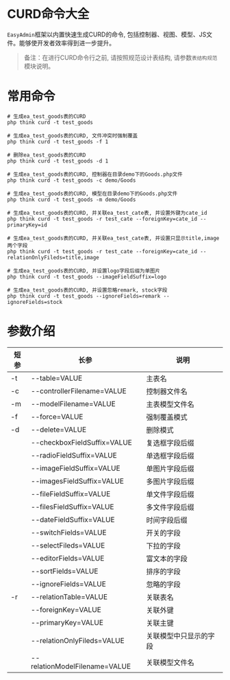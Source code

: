 # CURD命令大全

`EasyAdmin`框架以内置快速生成CURD的命令, 包括控制器、视图、模型、JS文件。能够使开发者效率得到进一步提升。

> 备注：在进行CURD命令行之前, 请按照规范设计表结构, 请参数`表结构规范`模块说明。

# 常用命令

```shell
# 生成ea_test_goods表的CURD
php think curd -t test_goods

# 生成ea_test_goods表的CURD, 文件冲突时强制覆盖
php think curd -t test_goods -f 1

# 删除ea_test_goods表的CURD
php think curd -t test_goods -d 1

# 生成ea_test_goods表的CURD, 控制器在目录demo下的Goods.php文件
php think curd -t test_goods -c demo/Goods

# 生成ea_test_goods表的CURD, 模型在目录demo下的Goods.php文件
php think curd -t test_goods -m demo/Goods

# 生成ea_test_goods表的CURD, 并关联ea_test_cate表, 并设置外键为cate_id
php think curd -t test_goods -r test_cate --foreignKey=cate_id --primaryKey=id

# 生成ea_test_goods表的CURD, 并关联ea_test_cate表, 并设置只显示title,image两个字段
php think curd -t test_goods -r test_cate --foreignKey=cate_id --relationOnlyFileds=title,image

# 生成ea_test_goods表的CURD, 并设置logo字段后缀为单图片
php think curd -t test_goods --imageFieldSuffix=logo

# 生成ea_test_goods表的CURD, 并设置忽略remark, stock字段
php think curd -t test_goods --ignoreFields=remark --ignoreFields=stock
```

# 参数介绍

| 短参 | 长参 | 说明 | 
| --- | --- |--- |
| -t | --table=VALUE | 主表名 |
| -c | --controllerFilename=VALUE | 控制器文件名 |
| -m | --modelFilename=VALUE | 主表模型文件名 |
| -f | --force=VALUE | 强制覆盖模式 |
| -d | --delete=VALUE | 删除模式 |
|  | --checkboxFieldSuffix=VALUE | 复选框字段后缀 |
|  | --radioFieldSuffix=VALUE | 单选框字段后缀 |
|  | --imageFieldSuffix=VALUE | 单图片字段后缀 |
|  | --imagesFieldSuffix=VALUE | 多图片字段后缀 |
|  | --fileFieldSuffix=VALUE | 单文件字段后缀 |
|  | --filesFieldSuffix=VALUE | 多文件字段后缀 |
|  | --dateFieldSuffix=VALUE | 时间字段后缀 |
|  | --switchFields=VALUE | 开关的字段 |
|  | --selectFileds=VALUE | 下拉的字段 |
|  | --editorFields=VALUE | 富文本的字段 |
|  | --sortFields=VALUE | 排序的字段 |
|  | --ignoreFields=VALUE | 忽略的字段 |
| -r | --relationTable=VALUE | 关联表名 |
|  | --foreignKey=VALUE | 关联外键 |
|  | --primaryKey=VALUE | 关联主键 |
|  | --relationOnlyFileds=VALUE | 关联模型中只显示的字段 |
|  | --relationModelFilename=VALUE | 关联模型文件名 |

